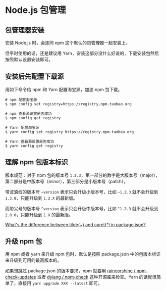 # Node.js 包管理

## 包管理器安装

安装 Node.js 时，会连同 npm 这个默认的包管理器一起安装上。

但平时使用的话，还是建议用 Yarn，安装这部分没什么好说的，下载安装包然后按照默认设置安装即可。

## 安装后先配置下载源

用如下命令给 npm 和 Yarn 配置淘宝源，加速 npm 包下载。

```shell
# npm 配置淘宝源
$ npm config set registry=https://registry.npm.taobao.org

# npm 查看源设置是否成功
$ npm config get registry

# Yarn 配置淘宝源
$ yarn config set registry https://registry.npm.taobao.org

# Yarn 查看源设置是否成功
$ yarn config get registry
```

## 理解 npm 包版本标识

版本规范：对于 npm 包的版本号 `1.2.3`，第一部分的数字是大版本号（major），第二部分是中版本号（minor），第三部分是小版本号（patch）。

带波浪线的版本号 `~version` 表示只会升级小版本号，比如 `~1.2.3` 就不会升级到 `1.3.0`，只能升级到 `1.2.X` 的最新版。

而带尖号的版本号 `^version` 表示只会升级中版本号，比如 `^1.2.3` 就不会升级到 `2.0.0`，只能升级到 `1.X` 的最新版。

[What's the difference between tilde(~) and caret(^) in package.json?](https://stackoverflow.com/questions/22343224/whats-the-difference-between-tilde-and-caret-in-package-json)

## 升级 npm 包

用 npm 或者 yarn 来升级 npm 包时，默认是按照 package.json 中的包版本标识来升级到可用的最高版本的。

如果想跳过 package.json 的版本要求，npm 就要用 [raineorshine / npm-check-updates](https://github.com/raineorshine/npm-check-updates) 或者 [dylang / npm-check](https://github.com/dylang/npm-check) 这种开源库来检查。Yarn 的话就很简单了，直接用 `yarn upgrade XXX --latest` 即可。

```shell

```
